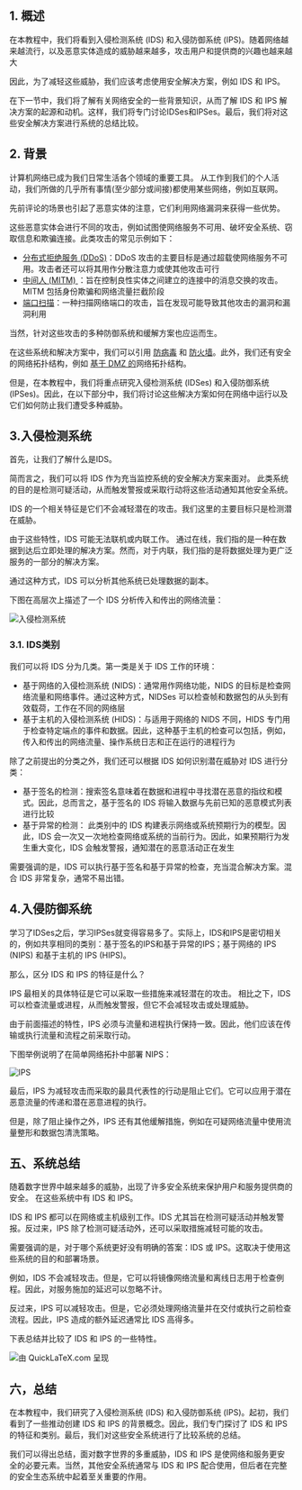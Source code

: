 ## 1. 概述

在本教程中，我们将看到入侵检测系统 (IDS) 和入侵防御系统 (IPS)。随着网络越来越流行，以及恶意实体造成的威胁越来越多，攻击用户和提供商的兴趣也越来越大 

因此，为了减轻这些威胁，我们应该考虑使用安全解决方案，例如 IDS 和 IPS。

在下一节中，我们将了解有关网络安全的一些背景知识，从而了解 IDS 和 IPS 解决方案的起源和动机。这样，我们将专门讨论IDSes和IPSes。最后，我们将对这些安全解决方案进行系统的总结比较。

## 2. 背景

计算机网络已成为我们日常生活各个领域的重要工具。 从工作到我们的个人活动，我们所做的几乎所有事情(至少部分或间接)都使用某些网络，例如互联网。

先前评论的场景也引起了恶意实体的注意，它们利用网络漏洞来获得一些优势。

这些恶意实体会进行不同的攻击，例如试图使网络服务不可用、破坏安全系统、窃取信息和欺骗连接。此类攻击的常见示例如下：

-   [分布式拒绝服务 (DDoS)](https://www.baeldung.com/cs/dos-vs-ddos-attacks)：DDoS 攻击的主要目标是通过超载使网络服务不可用。攻击者还可以将其用作分散注意力或使其他攻击可行
-   [中间人 (MITM) ](https://www.baeldung.com/cs/security-mitm)：旨在控制良性实体之间建立的连接中的消息交换的攻击。MITM 包括身份欺骗和网络流量拦截阶段
-   [端口扫描](https://www.baeldung.com/cs/port-scanning)：一种扫描网络端口的攻击，旨在发现可能导致其他攻击的漏洞和漏洞利用

当然，针对这些攻击的多种防御系统和缓解方案也应运而生。

在这些系统和解决方案中，我们可以引用 [防病毒](https://www.baeldung.com/cs/antiviruses) 和 [防火墙](https://www.baeldung.com/cs/firewalls-stateless-vs-stateful)。此外，我们还有安全的网络拓扑结构，例如 [基于 DMZ 的](https://www.baeldung.com/cs/public-dmz-network-architecture)网络拓扑结构。

但是，在本教程中，我们将重点研究入侵检测系统 (IDSes) 和入侵防御系统 (IPSes)。因此，在以下部分中，我们将讨论这些解决方案如何在网络中运行以及它们如何防止我们遭受多种威胁。

## 3.入侵检测系统

首先，让我们了解什么是IDS。

简而言之，我们可以将 IDS 作为充当监控系统的安全解决方案来面对。 此类系统的目的是检测可疑活动，从而触发警报或采取行动将这些活动通知其他安全系统。

IDS 的一个相关特征是它们不会减轻潜在的攻击。我们这里的主要目标只是检测潜在威胁。

由于这些特性，IDS 可能无法联机或内联工作。 通过在线，我们指的是一种在数据到达后立即处理的解决方案。然而，对于内联，我们指的是将数据处理为更广泛服务的一部分的解决方案。

通过这种方式，IDS 可以分析其他系统已处理数据的副本。

下图在高层次上描述了一个 IDS 分析传入和传出的网络流量：

![入侵检测系统](https://www.baeldung.com/wp-content/uploads/sites/4/2022/09/IDS.png)

### 3.1. IDS类别

我们可以将 IDS 分为几类。第一类是关于 IDS 工作的环境：

-   基于网络的入侵检测系统 (NIDS)：通常用作网络功能，NIDS 的目标是检查网络流量和网络事件。通过这种方式，NIDSes 可以检查帧和数据包的从头到有效载荷，工作在不同的网络层
-   基于主机的入侵检测系统 (HIDS)：与适用于网络的 NIDS 不同，HIDS 专门用于检查特定端点的事件和数据。因此，这种基于主机的检查可以包括，例如，传入和传出的网络流量、操作系统日志和正在运行的进程行为

除了之前提出的分类之外，我们还可以根据 IDS 如何识别潜在威胁对 IDS 进行分类：

-   基于签名的检测：搜索签名意味着在数据和进程中寻找潜在恶意的指纹和模式。因此，总而言之，基于签名的 IDS 将输入数据与先前已知的恶意模式列表进行比较
-   基于异常的检测： 此类别中的 IDS 构建表示网络或系统预期行为的模型。因此，IDS 会一次又一次地检查网络或系统的当前行为。因此，如果预期行为发生重大变化，IDS 会触发警报，通知潜在的恶意活动正在发生

需要强调的是，IDS 可以执行基于签名和基于异常的检查，充当混合解决方案。混合 IDS 非常复杂，通常不易出错。

## 4.入侵防御系统

学习了IDSes之后，学习IPSes就变得容易多了。实际上，IDS和IPS是密切相关的，例如共享相同的类别：基于签名的IPS和基于异常的IPS；基于网络的 IPS (NIPS) 和基于主机的 IPS (HIPS)。

那么，区分 IDS 和 IPS 的特征是什么？

IPS 最相关的具体特征是它可以采取一些措施来减轻潜在的攻击。 相比之下，IDS 可以检查流量或进程，从而触发警报，但它不会减轻攻击或处理威胁。

由于前面描述的特性，IPS 必须与流量和进程执行保持一致。因此，他们应该在传输或执行流量和流程之前采取行动。

下图举例说明了在简单网络拓扑中部署 NIPS：

![IPS](https://www.baeldung.com/wp-content/uploads/sites/4/2022/09/IPS.png)

最后，IPS 为减轻攻击而采取的最具代表性的行动是阻止它们。它可以应用于潜在恶意流量的传递和潜在恶意进程的执行。

但是，除了阻止操作之外，IPS 还有其他缓解措施，例如在可疑网络流量中使用流量整形和数据包清洗策略。

## 五、系统总结

随着数字世界中越来越多的威胁，出现了许多安全系统来保护用户和服务提供商的安全。 在这些系统中有 IDS 和 IPS。

IDS 和 IPS 都可以在网络或主机级别工作。IDS 尤其旨在检测可疑活动并触发警报。反过来，IPS 除了检测可疑活动外，还可以采取措施减轻可能的攻击。

需要强调的是，对于哪个系统更好没有明确的答案：IDS 或 IPS。这取决于使用这些系统的目的和部署场景。

例如，IDS 不会减轻攻击。但是，它可以将镜像网络流量和离线日志用于检查例程。因此，对服务施加的延迟可以忽略不计。

反过来，IPS 可以减轻攻击。但是，它必须处理网络流量并在交付或执行之前检查流程。因此，IPS 造成的额外延迟通常比 IDS 高得多。

下表总结并比较了 IDS 和 IPS 的一些特性。

![由 QuickLaTeX.com 呈现](https://www.baeldung.com/wp-content/ql-cache/quicklatex.com-f50b5b8793724bb39c9eb0446892244b_l3.svg)

## 六，总结

在本教程中，我们研究了入侵检测系统 (IDS) 和入侵防御系统 (IPS)。起初，我们看到了一些推动创建 IDS 和 IPS 的背景概念。因此，我们专门探讨了 IDS 和 IPS 的特征和类别。最后，我们对这些安全系统进行了比较系统的总结。

我们可以得出总结，面对数字世界的多重威胁，IDS 和 IPS 是使网络和服务更安全的必要元素。当然，其他安全系统通常与 IDS 和 IPS 配合使用，但后者在完整的安全生态系统中起着至关重要的作用。